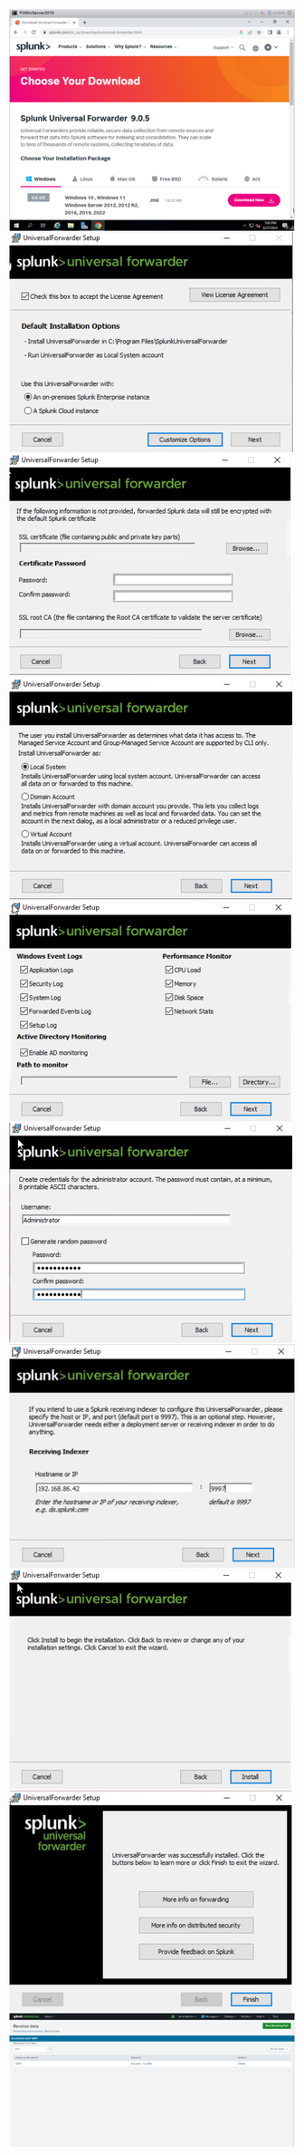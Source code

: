 <img src="https://github.com/Nisha318/Splunk-Projects/blob/main/Files/forwarder1.png"> 
<img src="https://github.com/Nisha318/Splunk-Projects/blob/main/Files/forwarder2.png"> 
<img src="https://github.com/Nisha318/Splunk-Projects/blob/main/Files/forwarder3.png"> 
<img src="https://github.com/Nisha318/Splunk-Projects/blob/main/Files/forwarder4.png"> 
<img src="https://github.com/Nisha318/Splunk-Projects/blob/main/Files/forwarder5.png"> 
<img src="https://github.com/Nisha318/Splunk-Projects/blob/main/Files/forwarder6.png">
<img src="https://github.com/Nisha318/Splunk-Projects/blob/main/Files/forwarder7.png"> 
<img src="https://github.com/Nisha318/Splunk-Projects/blob/main/Files/forwarder8.png"> 
<img src="https://github.com/Nisha318/Splunk-Projects/blob/main/Files/forwarder9.png"> 
<img src="https://github.com/Nisha318/Splunk-Projects/blob/main/Files/forwarder10.png"> 

